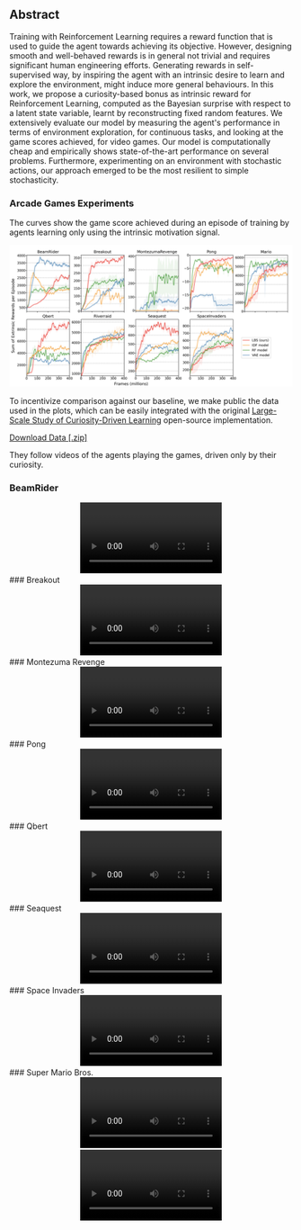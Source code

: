 ## Abstract

Training with Reinforcement Learning requires a reward function that is used to guide the agent towards achieving its objective. However, designing smooth and well-behaved rewards is in general not trivial and requires significant human engineering efforts. Generating rewards in self-supervised way, by inspiring the agent with an intrinsic desire to learn and explore the environment,  might induce more general behaviours. In this work, we propose a curiosity-based bonus as intrinsic reward for Reinforcement Learning, computed as the Bayesian surprise with respect to a latent state variable, learnt by reconstructing fixed random features. We extensively evaluate our model by measuring the agent's performance in terms of environment exploration, for continuous tasks, and looking at the game scores achieved, for video games. Our model is computationally cheap and empirically shows state-of-the-art performance on several problems. Furthermore, experimenting on an environment with stochastic actions, our approach emerged to be the most resilient to simple stochasticity.


### Arcade Games Experiments

The curves show the game score achieved during an episode of training by agents learning only using the intrinsic motivation signal.

![Arcade Results](./resources/arcade_results.png)

To incentivize comparison against our baseline, we make public the data used in the plots, which can be easily integrated with the original [Large-Scale Study of Curiosity-Driven Learning](https://github.com/openai/large-scale-curiosity) open-source implementation.

<a href="/resources/lbs_arcade_results.zip" download>Download Data [.zip]</a>

They follow videos of the agents playing the games, driven only by their curiosity.

### BeamRider 
<div style='text-align: center'>
    <video style=' background-color: rgba(0, 0, 0, 0)' src="./resources/BeamRider-6140.mp4" width="50%" controls preload></video>
</div>
### Breakout 
<div style='text-align: center'>
    <video style=' background-color: rgba(0, 0, 0, 0)' src="./resources/Breakout-425.mp4" width="50%" controls preload></video>
</div>
### Montezuma Revenge
<div style='text-align: center'>
     <video style=' background-color: rgba(0, 0, 0, 0)' src="./resources/MontezumaRevenge-left-bugs.mp4" width="50%" controls preload></video>
</div>
### Pong
<div style='text-align: center'>
    <video style=' background-color: rgba(0, 0, 0, 0)' src="./resources/Pong-2-4.mp4" width="50%" controls preload></video>
</div>
### Qbert
<div style='text-align: center'>
    <video style=' background-color: rgba(0, 0, 0, 0)' src="./resources/Qbert-15600.mp4" width="50%" controls preload></video>
</div>
### Seaquest
<div style='text-align: center'>
    <video style=' background-color: rgba(0, 0, 0, 0)' src="./resources/Seaquest-1060.mp4" width="50%" controls preload></video>
</div>
### Space Invaders
<div style='text-align: center'>
    <video style=' background-color: rgba(0, 0, 0, 0)' src="./resources/SpaceInvaders-1370.mp4" width="50%" controls preload></video>
</div>
### Super Mario Bros.
<div style='text-align: center'>
    <video style=' background-color: rgba(0, 0, 0, 0)' src="./resources/MarioBros-pipe-world-1.mp4" width="50%" controls preload></video>
</div>
<div style='text-align: center'>
    <video style=' background-color: rgba(0, 0, 0, 0)' src="./resources/MarioBros-all-world-1.mp4" width="50%" controls preload></video>
</div>
